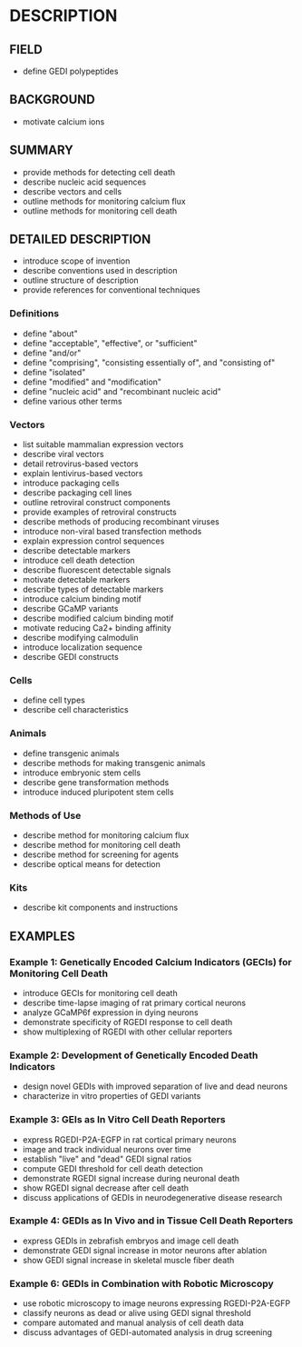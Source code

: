 # DESCRIPTION

## FIELD

- define GEDI polypeptides

## BACKGROUND

- motivate calcium ions

## SUMMARY

- provide methods for detecting cell death
- describe nucleic acid sequences
- describe vectors and cells
- outline methods for monitoring calcium flux
- outline methods for monitoring cell death

## DETAILED DESCRIPTION

- introduce scope of invention
- describe conventions used in description
- outline structure of description
- provide references for conventional techniques

### Definitions

- define "about"
- define "acceptable", "effective", or "sufficient"
- define "and/or"
- define "comprising", "consisting essentially of", and "consisting of"
- define "isolated"
- define "modified" and "modification"
- define "nucleic acid" and "recombinant nucleic acid"
- define various other terms

### Vectors

- list suitable mammalian expression vectors
- describe viral vectors
- detail retrovirus-based vectors
- explain lentivirus-based vectors
- introduce packaging cells
- describe packaging cell lines
- outline retroviral construct components
- provide examples of retroviral constructs
- describe methods of producing recombinant viruses
- introduce non-viral based transfection methods
- explain expression control sequences
- describe detectable markers
- introduce cell death detection
- describe fluorescent detectable signals
- motivate detectable markers
- describe types of detectable markers
- introduce calcium binding motif
- describe GCaMP variants
- describe modified calcium binding motif
- motivate reducing Ca2+ binding affinity
- describe modifying calmodulin
- introduce localization sequence
- describe GEDI constructs

### Cells

- define cell types
- describe cell characteristics

### Animals

- define transgenic animals
- describe methods for making transgenic animals
- introduce embryonic stem cells
- describe gene transformation methods
- introduce induced pluripotent stem cells

### Methods of Use

- describe method for monitoring calcium flux
- describe method for monitoring cell death
- describe method for screening for agents
- describe optical means for detection

### Kits

- describe kit components and instructions

## EXAMPLES

### Example 1: Genetically Encoded Calcium Indicators (GECIs) for Monitoring Cell Death

- introduce GECIs for monitoring cell death
- describe time-lapse imaging of rat primary cortical neurons
- analyze GCaMP6f expression in dying neurons
- demonstrate specificity of RGEDI response to cell death
- show multiplexing of RGEDI with other cellular reporters

### Example 2: Development of Genetically Encoded Death Indicators

- design novel GEDIs with improved separation of live and dead neurons
- characterize in vitro properties of GEDI variants

### Example 3: GEIs as In Vitro Cell Death Reporters

- express RGEDI-P2A-EGFP in rat cortical primary neurons
- image and track individual neurons over time
- establish "live" and "dead" GEDI signal ratios
- compute GEDI threshold for cell death detection
- demonstrate RGEDI signal increase during neuronal death
- show RGEDI signal decrease after cell death
- discuss applications of GEDIs in neurodegenerative disease research

### Example 4: GEDIs as In Vivo and in Tissue Cell Death Reporters

- express GEDIs in zebrafish embryos and image cell death
- demonstrate GEDI signal increase in motor neurons after ablation
- show GEDI signal increase in skeletal muscle fiber death

### Example 6: GEDIs in Combination with Robotic Microscopy

- use robotic microscopy to image neurons expressing RGEDI-P2A-EGFP
- classify neurons as dead or alive using GEDI signal threshold
- compare automated and manual analysis of cell death data
- discuss advantages of GEDI-automated analysis in drug screening

